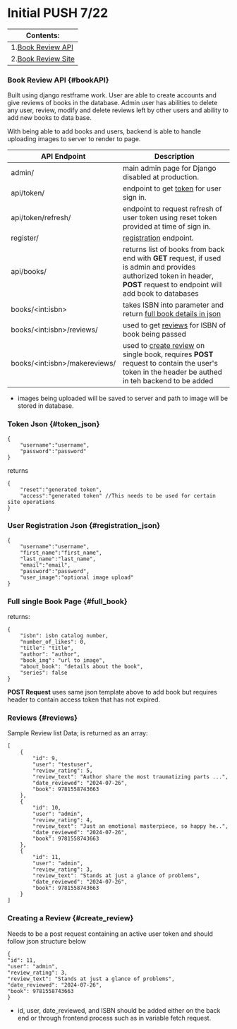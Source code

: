# Initial PUSH 7/22

|Contents:|
|-----|
|1.[Book Review API](#bookAPI)|
|2.[Book Review Site](#front_end)|

### Book Review API {#bookAPI}

Built using django restframe work. User are able to create accounts and give reviews of books in the database. Admin user has abilities to delete any user, review, modify and delete reviews left by other users and ability to add new books to data base.

With being able to add books and users, backend is able to handle uploading images to server to render to page.

| API Endpoint                                                | Description                                                                                                                                                                 |
| ----------------------------------------------------------- | --------------------------------------------------------------------------------------------------------------------------------------------------------------------------- |
| admin/                                                      | main admin page for Django disabled at production.                                                                                                                          |
| api/token/                      | endpoint to get [token](#token_json) for user sign in.                                                                                                                      |
| api/token/refresh/                   | endpoint to request refresh of user token using reset token provided at time of sign in.                                                                                    |
| register/                                  | [registration](#registration_json) endpoint.                                                                                                                                |
| api/books/                                                  | returns list of books from back end with **GET** request, if used is admin and provides authorized token in header, **POST** request to endpoint will add book to databases |
| books/\<int:isbn\>                       | takes ISBN into parameter and return [full book details in json](#full_book)                                                                                        |
| books/\<int:isbn\>/reviews/             | used to get [reviews](#reviews) for ISBN of book being passed                                                                                                               |
| books/\<int:isbn\>/makereviews/  | used to [create review](#create_review) on single book, requires **POST** request to contain the user's token in the header be authed in teh backend to be added            |

- images being uploaded will be saved to server and path to image will be stored in database.

### Token Json {#token_json}

```
{
    "username":"username",
    "password":"password"
}
```

returns

```
{
    "reset":"generated token",
    "access":"generated token" //This needs to be used for certain site operations
}
```

### User Registration Json {#registration_json}

```
{
    "username":"username",
    "first_name":"first_name",
    "last_name":"last_name",
    "email":"email",
    "password":"password",
    "user_image":"optional image upload"
}
```

### Full single Book Page {#full_book}

returns:

```
{
    "isbn": isbn catalog number,
    "number_of_likes": 0,
    "title": "title",
    "author": "author",
    "book_img": "url to image",
    "about_book": "details about the book",
    "series": false
}
```

**POST Request**
uses same json template above to add book but requires header to contain access token that has not expired.

### Reviews {#reviews}

Sample Review list Data; is returned as an array:

```
[
    {
        "id": 9,
        "user": "testuser",
        "review_rating": 5,
        "review_text": "Author share the most traumatizing parts ...",
        "date_reviewed": "2024-07-26",
        "book": 9781558743663
    },
    {
        "id": 10,
        "user": "admin",
        "review_rating": 4,
        "review_text": "Just an emotional masterpiece, so happy he..",
        "date_reviewed": "2024-07-26",
        "book": 9781558743663
    },
    {
        "id": 11,
        "user": "admin",
        "review_rating": 3,
        "review_text": "Stands at just a glance of problems",
        "date_reviewed": "2024-07-26",
        "book": 9781558743663
    }
]
```

### Creating a Review {#create_review}

Needs to be a post request containing an active user token and should follow json structure below
```
{
"id": 11,
"user": "admin",
"review_rating": 3,
"review_text": "Stands at just a glance of problems",
"date_reviewed": "2024-07-26",
"book": 9781558743663
}
```
* id, user, date_reviewed, and ISBN should be added either on the back end or through frontend process such as in variable fetch request.
